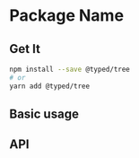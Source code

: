 # Package Name

## Get It
```sh
npm install --save @typed/tree
# or
yarn add @typed/tree
```

## Basic usage

## API
